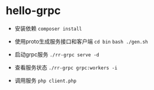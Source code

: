# hello-grpc

- 安装依赖
`composer install`

- 使用proto生成服务接口和客户端
`cd bin`
`bash ./gen.sh`

- 启动grpc服务 
`./rr-grpc serve -d`

- 查看服务状态 
`./rr-grpc grpc:workers -i`

- 调用服务 
`php client.php`
